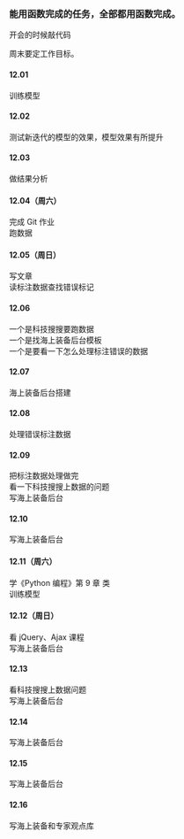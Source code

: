
### 能用函数完成的任务，全部都用函数完成。  

开会的时候敲代码  

周末要定工作目标。  


#### 12.01  

训练模型  


#### 12.02  

测试新迭代的模型的效果，模型效果有所提升  


#### 12.03 

做结果分析  


#### 12.04（周六）  

完成 Git 作业  
跑数据  


#### 12.05（周日）  

写文章  
读标注数据查找错误标记  


#### 12.06  

一个是科技搜搜要跑数据  
一个是找海上装备后台模板  
一个是要看一下怎么处理标注错误的数据  


#### 12.07  

海上装备后台搭建    


#### 12.08  

处理错误标注数据  


#### 12.09  

把标注数据处理做完  
看一下科技搜搜上数据的问题  
写海上装备后台  


#### 12.10  

写海上装备后台    


#### 12.11（周六） 

学《Python 编程》第 9 章 类  
训练模型  


#### 12.12（周日）  

看 jQuery、Ajax 课程  
写海上装备后台  


#### 12.13  

看科技搜搜上数据问题  
写海上装备后台  


#### 12.14  

写海上装备后台  


#### 12.15  

写海上装备后台  


#### 12.16  

写海上装备和专家观点库  


